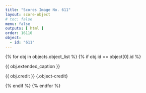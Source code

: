```yaml
---
title: "Scores Image No. 611"
layout: score-object
# toc: false
menu: false
outputs: [ html ]
order: 16110
object:
  - id: "611"
---
```


{% for obj in objects.object_list %}
{% if obj.id == object[0].id %}

{{ obj.extended_caption }}

{{ obj.credit }} {.object-credit}

{% endif %}
{% endfor %}
